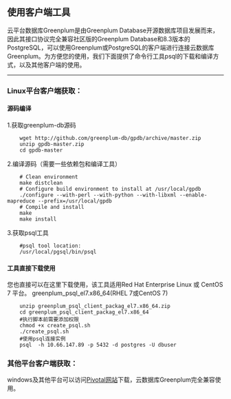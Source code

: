 ## 使用客户端工具
云平台数据库Greenplum是由Greenplum Database开源数据库项目发展而来，因此其接口协议完全兼容社区版的Greenplum Database和8.3版本的PostgreSQL，可以使用Greenplum或PostgreSQL的客户端进行连接云数据库Greenplum。为方便您的使用，我们下面提供了命令行工具psql的下载和编译方式，以及其他客户端的使用。

---
### Linux平台客户端获取：
 
#### 源码编译

1.获取greenplum-db源码

```
	wget http://github.com/greenplum-db/gpdb/archive/master.zip
	unzip gpdb-master.zip
	cd gpdb-master
```

2.编译源码（需要一些依赖包和编译工具）

```
	# Clean environment
	make distclean
	# Configure build environment to install at /usr/local/gpdb
	./configure --with-perl --with-python --with-libxml --enable-mapreduce --prefix=/usr/local/gpdb
	# Compile and install
	make
	make install
```

3.获取psql工具

```
	#psql tool location:
	/usr/local/pgsql/bin/psql
```

#### 工具直接下载使用
您也直接可以在这里下载使用，该工具适用Red Hat Enterprise Linux 或 CentOS 7 平台。
greenplum_psql_el7.x86_64(RHEL 7或CentOS 7)

```
	unzip greenplum_psql_client_packag_el7.x86_64.zip
	cd greenplum_psql_client_packag_el7.x86_64
	#执行脚本前需要添加权限
	chmod +x create_psql.sh
	./create_psql.sh
	#使用psql连接实例
	psql  -h 10.66.147.89 -p 5432 -d postgres -U dbuser
```

### 其他平台客户端获取：
 windows及其他平台可以访问[Pivotal网站][1]下载，云数据库Greenplum完全兼容使用。





  [1]: http://network.pivotal.io/products/pivotal-gpdb?spm=5176.doc43729.2.3.1jMvuU#/releases/2059/file_groups/408
